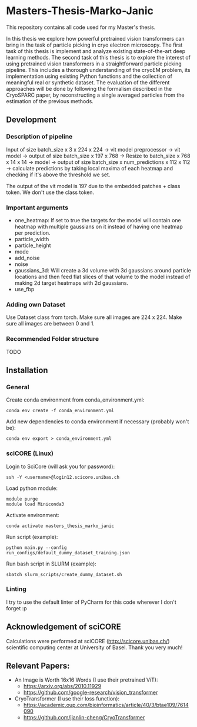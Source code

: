 # Masters-Thesis-Marko-Janic
This repository contains all code used for my Master's thesis.

In this thesis we explore how powerful pretrained vision transformers can bring in the task of particle picking in cryo 
electron microscopy. The first task of this thesis is implement and analyze existing state-of-the-art deep learning 
methods. The second task of this thesis is to explore the interest of using pretrained vision transformers in a 
straightforward particle picking pipeline. This includes a thorough understanding of the cryoEM problem, 
its implementation using existing Python functions and the collection of meaningful real or synthetic dataset. The 
evaluation of the different approaches will be done by following the formalism described in the CryoSPARC paper, by 
reconstructing a single averaged particles from the estimation of the previous methods.

## Development
### Description of pipeline
Input of size batch_size x 3 x 224 x 224 -> vit model preprocessor -> vit model -> output of size batch_size x 197 x 768
-> Resize to batch_size x 768 x 14 x 14 -> model -> output of size batch_size x num_predictions x 112 x 112 -> 
calculate predictions by taking local maxima of each heatmap and checking if it's above the threshold we set.

The output of the vit model is 197 due to the embedded patches + class token. We don't use the class token.

### Important arguments
- one_heatmap: If set to true the targets for the model will contain one heatmap with multiple gaussians on it instead 
of having one heatmap per prediction.
- particle_width
- particle_height
- mode
- add_noise
- noise
- gaussians_3d: Will create a 3d volume with 3d gaussians around particle locations and then feed flat slices of that
volume to the model instead of making 2d target heatmaps with 2d gaussians.
- use_fbp

### Adding own Dataset
Use Dataset class from torch. Make sure all images are 224 x 224. Make sure all images are between 0 and 1.

### Recommended Folder structure
TODO

## Installation
### General
Create conda environment from conda_environment.yml:
```
conda env create -f conda_environment.yml
```
Add new dependencies to conda environment if necessary (probably won't be):
```
conda env export > conda_environment.yml
```

### sciCORE (Linux)
Login to SciCore (will ask you for password):
```
ssh -Y <username>@login12.scicore.unibas.ch
```
Load python module:
```
module purge
module load Miniconda3
```
Activate environment:
```
conda activate masters_thesis_marko_janic
```
Run script (example):
```
python main.py --config run_configs/default_dummy_dataset_training.json
```
Run bash script in SLURM (example):
```
sbatch slurm_scripts/create_dummy_dataset.sh
```

### Linting
I try to use the default linter of PyCharm for this code wherever I don't forget :p

## Acknowledgement of sciCORE
Calculations were performed at sciCORE (http://scicore.unibas.ch/) scientific computing center at University of Basel.
Thank you very much!

## Relevant Papers:
- An Image is Worth 16x16 Words (I use their pretrained ViT): 
  - https://arxiv.org/abs/2010.11929
  - https://github.com/google-research/vision_transformer
- CryoTransformer (I use their loss function): 
  - https://academic.oup.com/bioinformatics/article/40/3/btae109/7614090
  - https://github.com/jianlin-cheng/CryoTransformer
